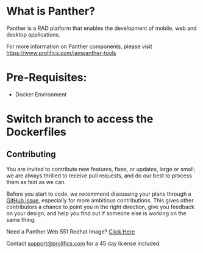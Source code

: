 # What is Panther?
Panther is a RAD platform that enables the development of mobile, web and desktop applications.

For more information on Panther components, please visit https://www.prolifics.com/jampanther-tools

# Pre-Requisites:

  * Docker Environment
  
# Switch branch to access the Dockerfiles

## Contributing

You are invited to contribute new features, fixes, or updates, large or small; we are always thrilled to receive pull requests, and do our best to process them as fast as we can.

Before you start to code, we recommend discussing your plans through a [GitHub issue](https://github.com/ProlificsPanther/Docker-Panther/issues), especially for more ambitious contributions. This gives other contributors a chance to point you in the right direction, give you feedback on your design, and help you find out if someone else is working on the same thing.

Need a Panther Web 551 Redhat Image? [Click Here](https://hub.docker.com/r/prolificspanther)

Contact support@prolifics.com for a 45 day license included.
